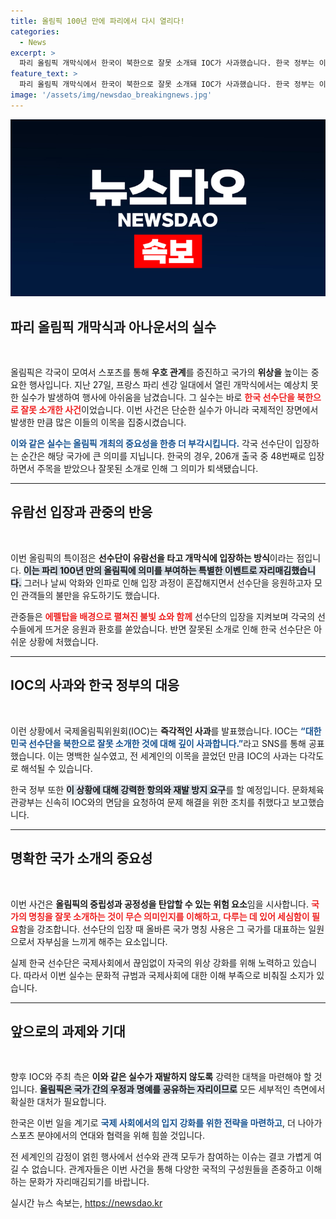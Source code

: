 ```yaml
---
title: 올림픽 100년 만에 파리에서 다시 열리다!
categories:
  - News
excerpt: >
  파리 올림픽 개막식에서 한국이 북한으로 잘못 소개돼 IOC가 사과했습니다. 한국 정부는 이에 강력히 항의하며 재발 방지를 요구하고 나섰습니다. 예상치 못한 실수로 시작된 올림픽, 앞으로의 행보가 주목됩니다!
feature_text: >
  파리 올림픽 개막식에서 한국이 북한으로 잘못 소개돼 IOC가 사과했습니다. 한국 정부는 이에 강력히 항의하며 재발 방지를 요구하고 나섰습니다. 예상치 못한 실수로 시작된 올림픽, 앞으로의 행보가 주목됩니다!
image: '/assets/img/newsdao_breakingnews.jpg'
---
```


<p><img src="/assets/img/newsdao_breakingnews.jpg" alt="pcversion 속보" /></p>

<h2 data-ke-size="size26">파리 올림픽 개막식과 아나운서의 실수</h2>

<p data-ke-size="size16">&nbsp;</p>

<p>올림픽은 각국이 모여서 스포츠를 통해 <b>우호 관계</b>를 증진하고 국가의 <b>위상을</b> 높이는 중요한 행사입니다. 지난 27일, 프랑스 파리 센강 일대에서 열린 개막식에서는 예상치 못한 실수가 발생하여 행사에 아쉬움을 남겼습니다. 그 실수는 바로 <b><span style="color: #ee2323;">한국 선수단을 북한으로 잘못 소개한 사건</span></b>이었습니다. 이번 사건은 단순한 실수가 아니라 국제적인 장면에서 발생한 만큼 많은 이들의 이목을 집중시켰습니다. </p>

<p><b><span style="color: #1a5490;">이와 같은 실수는 올림픽 개최의 중요성을 한층 더 부각시킵니다.</span></b> 각국 선수단이 입장하는 순간은 해당 국가에 큰 의미를 지닙니다. 한국의 경우, 206개 출국 중 48번째로 입장하면서 주목을 받았으나 잘못된 소개로 인해 그 의미가 퇴색됐습니다.</p>

<hr>

<h2 data-ke-size="size26">유람선 입장과 관중의 반응</h2>

<p data-ke-size="size16">&nbsp;</p>

<p>이번 올림픽의 특이점은 <b>선수단이 유람선을 타고 개막식에 입장하는 방식</b>이라는 점입니다. <b><span style="background-color: #21538527;">이는 파리 100년 만의 올림픽에 의미를 부여하는 특별한 이벤트로 자리매김했습니다.</span></b>  그러나 날씨 악화와 인파로 인해 입장 과정이 혼잡해지면서 선수단을 응원하고자 모인 관객들의 불만을 유도하기도 했습니다. </p>

<p>관중들은 <b><span style="color: #ee2323;">에펠탑을 배경으로 펼쳐진 불빛 쇼와 함께</span></b> 선수단의 입장을 지켜보며 각국의 선수들에게 뜨거운 응원과 환호를 쏟았습니다. 반면 잘못된 소개로 인해 한국 선수단은 아쉬운 상황에 처했습니다.</p>

<hr>

<h2 data-ke-size="size26">IOC의 사과와 한국 정부의 대응</h2>

<p data-ke-size="size16">&nbsp;</p>

<p>이런 상황에서 국제올림픽위원회(IOC)는 <b>즉각적인 사과</b>를 발표했습니다. IOC는 <b><span style="color: #1a5490;">“대한민국 선수단을 북한으로 잘못 소개한 것에 대해 깊이 사과합니다.”</span></b>라고 SNS를 통해 공표했습니다. 이는 명백한 실수였고, 전 세계인의 이목을 끌었던 만큼 IOC의 사과는 다각도로 해석될 수 있습니다. </p>

<p>한국 정부 또한 <b><span style="background-color: #21538527;">이 상황에 대해 강력한 항의와 재발 방지 요구</span></b>를 할 예정입니다. 문화체육관광부는 신속히 IOC와의 면담을 요청하여 문제 해결을 위한 조치를 취했다고 보고했습니다.</p>

<hr>

<h2 data-ke-size="size26">명확한 국가 소개의 중요성</h2>

<p data-ke-size="size16">&nbsp;</p>

<p>이번 사건은 <b>올림픽의 중립성과 공정성을 탄압할 수 있는 위험 요소</b>임을 시사합니다. <b><span style="color: #ee2323;">국가의 명칭을 잘못 소개하는 것이 무슨 의미인지를 이해하고, 다루는 데 있어 세심함이 필요</span></b>함을 강조합니다. 선수단의 입장 때 올바른 국가 명칭 사용은 그 국가를 대표하는 일원으로서 자부심을 느끼게 해주는 요소입니다. </p>

<p>실제 한국 선수단은 국제사회에서 끊임없이 자국의 위상 강화를 위해 노력하고 있습니다. 따라서 이번 실수는 문화적 규범과 국제사회에 대한 이해 부족으로 비춰질 소지가 있습니다.</p>

<hr>

<h2 data-ke-size="size26">앞으로의 과제와 기대</h2>

<p data-ke-size="size16">&nbsp;</p>

<p>향후 IOC와 주최 측은 <b>이와 같은 실수가 재발하지 않도록</b> 강력한 대책을 마련해야 할 것입니다. <b><span style="background-color: #21538527;">올림픽은 국가 간의 우정과 명예를 공유하는 자리이므로</span></b> 모든 세부적인 측면에서 확실한 대처가 필요합니다. </p>

<p>한국은 이번 일을 계기로 <b><span style="color: #1a5490;">국제 사회에서의 입지 강화를 위한 전략을 마련하고</span></b>, 더 나아가 스포츠 분야에서의 연대와 협력을 위해 힘쓸 것입니다. </p>

<p>전 세계인의 감정이 얽힌 행사에서 선수와 관객 모두가 참여하는 이슈는 결코 가볍게 여길 수 없습니다. 관계자들은 이번 사건을 통해 다양한 국적의 구성원들을 존중하고 이해하는 문화가 자리매김되기를 바랍니다.</p>
실시간 뉴스 속보는, <a href="https://newsdao.kr" rel="dofollow">https://newsdao.kr</a>


